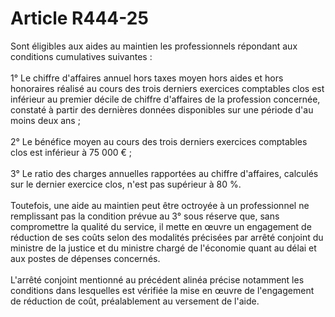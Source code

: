 # Article R444-25

<div align='left'>Sont éligibles aux aides au maintien les professionnels répondant aux conditions cumulatives suivantes : <br/><br/> 1° Le chiffre d'affaires annuel hors taxes moyen hors aides et hors honoraires réalisé au cours des trois derniers exercices comptables clos est inférieur au premier décile de chiffre d'affaires de la profession concernée, constaté à partir des dernières données disponibles sur une période d'au moins deux ans ; <br/><br/> 2° Le bénéfice moyen au cours des trois derniers exercices comptables clos est inférieur à 75 000 € ; <br/><br/> 3° Le ratio des charges annuelles rapportées au chiffre d'affaires, calculés sur le dernier exercice clos, n'est pas supérieur à 80 %. <br/><br/> Toutefois, une aide au maintien peut être octroyée à un professionnel ne remplissant pas la condition prévue au 3° sous réserve que, sans compromettre la qualité du service, il mette en œuvre un engagement de réduction de ses coûts selon des modalités précisées par arrêté conjoint du ministre de la justice et du ministre chargé de l'économie quant au délai et aux postes de dépenses concernés. <br/><br/> L'arrêté conjoint mentionné au précédent alinéa précise notamment les conditions dans lesquelles est vérifiée la mise en œuvre de l'engagement de réduction de coût, préalablement au versement de l'aide. <br/><br/><br/></div>